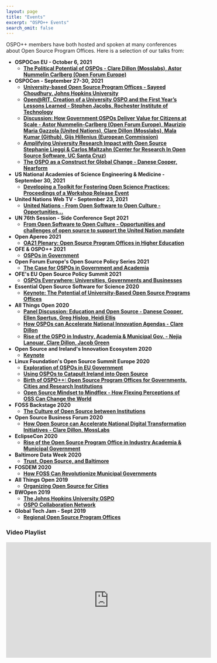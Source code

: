 ```yaml
---
layout: page
title: "Events"
excerpt: "OSPO++ Events"
search_omit: false
---
```


OSPO++ members have both hosted and spoken at many conferences about Open Source Program Offices. Here is a selection of our talks from:

* **OSPOCon EU - October 6, 2021**
  * **[The Political Potential of OSPOs - Clare Dillon (Mosslabs), Astor Nummelin Carlberg (Open Forum Europe)](https://sched.co/m4QV)**
* **OSPOCon - September 27-30, 2021**
  * **[University-based Open Source Program Offices - Sayeed Choudhury, Johns Hopkins University](https://sched.co/lAOe)**
  * **[Open@RIT, Creation of a University OSPO and the First Year’s Lessons Learned - Stephen Jacobs, Rochester Institute of Technology](https://sched.co/lAOb)**
  * **[Discussion:  How Government OSPOs Deliver Value for Citizens at Scale - Astor Nummelin-Carlberg (Open Forum Europe), Maurizio Maria Gazzola (United Nations), Clare Dillon (Mosslabs),  Mala Kumar (Github), Gijs Hillenius (European Commission)](https://sched.co/lAOh)**
  * **[Amplifying University Research Impact with Open Source Stephanie Lieggi & Carlos Maltzahn (Center for Research In Open Source Software, UC Santa Cruz)](https://sched.co/lAP5)**
  * **[The OSPO as a Construct for Global Change - Danese Cooper, Nearform](https://sched.co/lAM5)**
* **US National Academies of Science Engineering & Medicine - September 30, 2021**
  * **[Developing a Toolkit for Fostering Open Science Practices:  Proceedings of a Workshop Release Event](https://www.nationalacademies.org/event/09-30-2021/developing-a-toolkit-for-fostering-open-science-practices-proceedings-of-a-workshop-release-event)**
* **United Nations Web TV - September 23, 2021**
  * **[United Nations - From Open Software to Open Culture - Opportunities…](https://media.un.org/en/asset/k1o/k1ovtqdxd9)**
* **UN 76th Session - Side Conference Sept 2021**
  * **[From Open Software to Open Culture - Opportunities and challenges of open source to support the United Nation mandate](https://media.un.org/en/asset/k1o/k1ovtqdxd9)**
* **Open Apereo 2021**
  * **[OA21 Plenary: Open Source Program Offices in Higher Education](https://www.youtube.com/watch?v=7tzctTYhDIc)**
* **OFE & OSPO++ 2021**
  * **[OSPOs in Government](https://openforumeurope.org/event/ospos-in-government-workshop-with-public-officials/)**
* **Open Forum Europe's Open Source Policy Series 2021**
  * **[The Case for OSPOs in Government and Academia](https://www.youtube.com/watch?v=1GE4DrBprfw&list=PLDe5aYqG5GeMK760j26IEFrVgXcKugS-P&index=2)**
* **OFE's EU Open Source Policy Summit 2021**
  * **[OSPOs Everywhere: Universities, Governments and Businesses](https://www.youtube.com/watch?v=nRohU4LxO-E&list=PLDe5aYqG5GeMK760j26IEFrVgXcKugS-P&index=5)**
* **Essential Open Source Software for Science 2020**
  * **[Keynote: The Potential of University-Based Open Source Programs Offices](https://www.youtube.com/watch?v=V2MNHXggHYE)**
* **All Things Open 2020**
  * **[Panel Discussion: Education and Open Source - Danese Cooper, Ellen Spertus, Greg Hislop, Heidi Ellis](https://www.youtube.com/watch?v=lYdbYgXEoKA&list=PLDe5aYqG5GeMK760j26IEFrVgXcKugS-P&index=10)**
  * **[How OSPOs can Accelerate National Innovation Agendas - Clare Dillon](https://www.youtube.com/watch?v=wEiqDH5lP6Q&list=PLDe5aYqG5GeMK760j26IEFrVgXcKugS-P&index=12)**
  * **[Rise of the OSPO in Industry, Academia & Municipal Gov. - Nejia Lanouar, Clare Dillon, Jacob Green](https://www.youtube.com/watch?v=R4SPmCJ4Hg0&list=PLDe5aYqG5GeMK760j26IEFrVgXcKugS-P&index=11)**
* **Open Source and Ireland's Innovation Ecosystem 2020**
  * **[Keynote](https://www.youtube.com/watch?v=Z9IzNOzSuEc&list=PLDe5aYqG5GeMK760j26IEFrVgXcKugS-P&index=3)**
* **Linux Foundation's Open Source Summit Europe 2020**
  * **[Exploration of OSPOs in EU Government](https://www.youtube.com/watch?v=HQkU0nohkNw&list=PLDe5aYqG5GeMK760j26IEFrVgXcKugS-P&index=7)**
  * **[Using OSPOs to Catapult Ireland into Open Source](https://www.youtube.com/watch?v=pWpTRzM64pI&list=PLDe5aYqG5GeMK760j26IEFrVgXcKugS-P&index=8)**
  * **[Birth of OSPO++: Open Source Program Offices for Governments, Cities and Research Institutions](https://www.youtube.com/watch?v=sPxcpLb2v_4)**
  * **[Open Source Mindset to Mindflex - How Flexing Perceptions of OSS Can Change the World](https://www.youtube.com/watch?v=XgGs8MhRA5g&list=PLDe5aYqG5GeMK760j26IEFrVgXcKugS-P&index=6)**
* **FOSS Backstage 2020**
  * **[The Culture of Open Source between Institutions](https://www.youtube.com/watch?v=c7ua16SVpQY&list=PLDe5aYqG5GeMK760j26IEFrVgXcKugS-P&index=4)**
* **Open Source Business Forum 2020**
  * **[How Open Source can Accelerate National Digital Transformation Initiatives - Clare Dillon, MossLabs](https://www.youtube.com/watch?v=hXqJcrcXy1M&list=PLDe5aYqG5GeMK760j26IEFrVgXcKugS-P&index=13)**
* **EclipseCon 2020**
  * **[Rise of the Open Source Program Office in Industry Academia & Municipal Government](https://www.eclipsecon.org/2020/open-source-research-agora)**
* **Baltimore Data Week 2020**
  * **[Trust, Open Source, and Baltimore](https://www.youtube.com/watch?v=qDZurNZURpo&list=PLDe5aYqG5GeMK760j26IEFrVgXcKugS-P&index=14)**
* **FOSDEM 2020**
  * **[How FOSS Can Revolutionize Municipal Governments](https://archive.fosdem.org/2020/schedule/event/municipal_government/)**
* **All Things Open 2019**
  * **[Organizing Open Source for Cities](https://www.youtube.com/watch?v=-PZFL-2hF-o&list=PLDe5aYqG5GeMK760j26IEFrVgXcKugS-P&index=15)**
* **BWOpen 2019**
  * **[The Johns Hopkins University OSPO](https://www.youtube.com/watch?v=2zMpXsF9P1w&feature=youtu.be)**
  * **[OSPO Collaboration Network](https://bit.ly/2l6uvsP)**
* **Global Tech Jam - Sept 2019**
  * **[Regional Open Source Program Offices](https://globaltechjam.com/2019-global-tech-jam-presentations/)**

### Video Playlist

<iframe width="560" height="315" src="https://www.youtube.com/embed/videoseries?list=PLDe5aYqG5GeMK760j26IEFrVgXcKugS-P" title="YouTube video player" frameborder="0" allow="accelerometer; autoplay; clipboard-write; encrypted-media; gyroscope; picture-in-picture" allowfullscreen></iframe>
